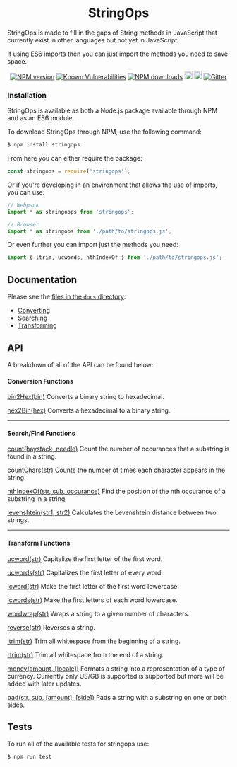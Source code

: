 <div align="center">

# StringOps

</div>

StringOps is made to fill in the gaps of String methods in JavaScript that currently exist in other languages but not yet in JavaScript.

If using ES6 imports then you can just import the methods you need to save space.

<div align="center">

  [![NPM version](https://img.shields.io/npm/v/stringops.svg?style=flat)](https://www.npmjs.com/package/stringops)
  [![Known Vulnerabilities](https://snyk.io/test/github/robertcorponoi/stringops/badge.svg)](https://snyk.io/test/github/robertcorponoi/stringops)
  [![NPM downloads](https://img.shields.io/npm/dm/stringops.svg?style=flat)](https://www.npmjs.com/package/stringops)
  <a href="https://badge.fury.io/js/stringops"><img src="https://img.shields.io/github/issues/robertcorponoi/stringops.svg" alt="issues" height="18"></a>
  <a href="https://badge.fury.io/js/stringops"><img src="https://img.shields.io/github/license/robertcorponoi/stringops.svg" alt="license" height="18"></a>
  [![Gitter](https://badges.gitter.im/gitterHQ/gitter.svg)](https://gitter.im/robertcorponoi)

</div>

### Installation

StringOps is available as both a Node.js package available through NPM and as an ES6 module.

To download StringOps through NPM, use the following command:

```bash
$ npm install stringops
```
From here you can either require the package:

```js
const stringops = require('stringops');
```

Or if you're developing in an environment that allows the use of imports, you can use:

```js
// Webpack
import * as stringoops from 'stringops';

// Browser
import * as stringops from './path/to/stringops.js';
```

Or even further you can import just the methods you need:

```js
import { ltrim, ucwords, nthIndexOf } from './path/to/stringops.js';
```

## **Documentation**

Please see the [files in the `docs` directory](./docs):

* [Converting](./docs/convert.md)
* [Searching](./docs/search.md)
* [Transforming](./docs/transform.md)

## **API**

A breakdown of all of the API can be found below:

#### **Conversion Functions**

<a href="./docs/convert.md#bin2Hexbin">bin2Hex(bin)</a>
Converts a binary string to hexadecimal.

<a href="./docs/convert.md#hex2Binhex">hex2Bin(hex)</a>
Converts a hexadecimal to a binary string.

---

#### **Search/Find Functions**
<a href="./docs/search.md#counthaystack-needle">count(haystack, needle)</a>
Count the number of occurances that a substring is found
in a string.

<a href="./docs/search.md#countCharsstr">countChars(str)</a>
Counts the number of times each character appears in the string.</p>

<a href="./docs/search.md#nthIndexOfstr-sub-occurance">nthIndexOf(str, sub, occurance)</a>
Find the position of the nth occurance of a substring in a string.

<a href="./docs/search.md#levenshteinstr1-str2">levenshtein(str1, str2)</a>
Calculates the Levenshtein distance between two strings.

---

#### **Transform Functions**
<a href="./docs/transform.md#ucwordstr">ucword(str)</a>
Capitalize the first letter of the first word.

<a href="./docs/transform.md#ucwordsstr">ucwords(str)</a>
Capitalizes the first letter of every word.

<a href="./docs/transform.md#lcwordstr">lcword(str)</a>
Make the first letter of the first word lowercase.

<a href="./docs/transform.md#lcwordsstr">lcwords(str)</a>
Make the first letters of each word lowercase.

<a href="./docs/transform.md#wordwrapstr">wordwrap(str)</a>
Wraps a string to a given number of characters.

<a href="./docs/transform.md#reversestr">reverse(str)</a>
Reverses a string.

<a href="./docs/transform.md#ltrimstr">ltrim(str)</a>
Trim all whitespace from the beginning of a string.

<a href="./docs/transform.md#rtrimstr">rtrim(str)</a>
Trim all whitespace from the end of a string.

<a href="./docs/transform.md#moneyamount-locale">money(amount, [locale])</a>
Formats a string into a representation of a type of currency.
Currently only US/GB is supported is supported but more will be added with later
updates.

<a href="./docs/transform.md#padstr-sub-amount-side">pad(str, sub, [amount], [side])</a>
Pads a string with a substring on one or both sides.

## **Tests**

To run all of the available tests for stringops use:

```shell
$ npm run test
```